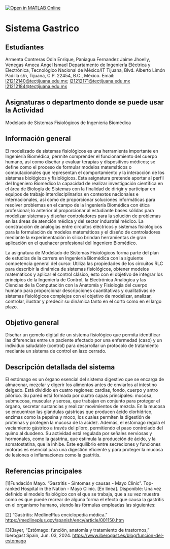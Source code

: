 [![Open in MATLAB Online](https://www.mathworks.com/images/responsive/global/open-in-matlab-online.svg)](https://matlab.mathworks.com/open/github/v1?repo=AngelVenegas21212184/SistemaGastrico-Gastritis)

# Sistema Gastrico

## Estudiantes
Armenta Contreras Odin Enrique, Paniagua Fernandez Jaime Jhoelly, Venegas Ameca Angel Ismael 
Departamento de Ingeniería Eléctrica y Electrónica, Tecnológico Nacional de México/IT Tijuana, Blvd. Alberto Limón Padilla s/n, Tijuana, C.P. 22454, B.C., México. Email: l21212140@tectijuana.edu.mx; l21212171@tectijuana.edu.mx l21212184@tectijuana.edu.mx

## Asignaturas o departmento donde se puede usar la Actividad
Modelado de Sistemas Fisiológicos de Ingeniería Biomédica

## Información general
El modelizado de sistemas fisiológicos es una herramienta importante en Ingeniería Biomédica, permite comprender el funcionamiento del cuerpo humano, así como diseñar y evaluar terapias y dispositivos médicos; se define como el proceso de formular modelos matemáticos o computacionales que representan el comportamiento y la interacción de los sistemas biológicos y fisiológicos. Esta asignatura pretende aportar al perfil del Ingeniero Biomédico la capacidad de realizar investigación científica en el área de Biología de Sistemas con la finalidad de dirigir y participar en equipos de trabajo interdisciplinarios en contextos nacionales e internacionales, así como de proporcionar soluciones informáticas para resolver problemas en el campo de la Ingeniería Biomédica con ética profesional; lo anterior al proporcionar al estudiante bases sólidas para modelizar sistemas y diseñar controladores para la solución de problemas en las áreas de atención médica y del sector industrial médico. La construcción de analogías entre circuitos eléctricos y sistemas fisiológicos para la formulación de modelos matemáticos y el diseño de controladores mediante la experimentación in silico brindan herramientas de gran aplicación en el quehacer profesional del Ingeniero Biomédico.

La asignatura de Modelado de Sistemas Fisiológicos forma parte del plan de estudios de la carrera en Ingeniería Biomédica con la siguiente competencia general del curso: Utiliza las propiedades de los circuitos RLC para describir la dinámica de sistemas fisiológicos, obtener modelos matemáticos y aplicar el control clásico, esto con el objetivo de integrar los principios de la Ingeniería de Control, la Electrónica Analógica y las Ciencias de la Computación con la Anatomía y Fisiología del cuerpo humano para proporcionar descripciones cuantitativas y cualitativas de sistemas fisiológicos complejos con el objetivo de modelizar, analizar, controlar, ilustrar y predecir su dinámica tanto en el corto como en el largo plazo.

## Objetivo general
Diseñar un gemelo digital de un sistema fisiológico que permita identificar las diferencias entre un paciente afectado por una enfermedad (caso) y un individuo saludable (control) para desarrollar un protocolo de tratamiento mediante un sistema de control en lazo cerrado.

## Descripción detallada del sistema
El estómago es un órgano esencial del sistema digestivo que se encarga de almacenar, mezclar y digerir los alimentos antes de enviarlos al intestino delgado. Está dividido en cuatro regiones: cardias, fondo, cuerpo y antro pilórico. Su pared está formada por cuatro capas principales: mucosa, submucosa, muscular y serosa, que trabajan en conjunto para proteger el órgano, secretar sustancias y realizar movimientos de mezcla. En la mucosa se encuentran las glándulas gástricas que producen ácido clorhídrico, enzimas como la pepsina y moco, los cuales permiten la digestión de proteínas y protegen la mucosa de la acidez. Además, el estómago regula el vaciamiento gástrico a través del píloro, permitiendo el paso controlado del quimo al duodeno. Su actividad está regulada por señales nerviosas y hormonales, como la gastrina, que estimula la producción de ácido, y la somatostatina, que la inhibe. Este equilibrio entre secreciones y funciones motoras es esencial para una digestión eficiente y para proteger la mucosa de lesiones o inflamaciones como la gastritis.

## Referencias principales
[1]Fundación Mayo. “Gastritis - Síntomas y causas - Mayo Clinic”. Top-ranked Hospital in the Nation - Mayo Clinic. [En línea]. Disponible: Una vez definido el modelo fisiológico con el que se trabaja, que a su vez muestra como es que puede recrear de alguna forma el efecto que causa la gastritis en el organismo humano, siendo las fórmulas empleadas las siguientes:

[2] “Gastritis: MedlinePlus enciclopedia médica.” https://medlineplus.gov/spanish/ency/article/001150.htm

[3]Bayer, “Estómago: función, anatomía y tratamiento de trastornos,” Iberogast Spain, Jun. 03, 2024. https://www.iberogast.es/blog/funcion-del-estomago

